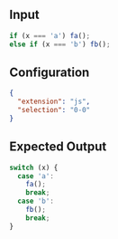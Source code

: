 
## Input
```javascript input
if (x === 'a') fa();
else if (x === 'b') fb();
```

## Configuration
```json configuration
{
  "extension": "js",
  "selection": "0-0"
}
```

## Expected Output
```javascript expected output
switch (x) {
  case 'a':
    fa();
    break;
  case 'b':
    fb();
    break;
}
```
